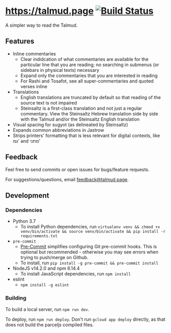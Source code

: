 # https://talmud.page [![Build Status](https://travis-ci.org/ronshapiro/talmud.page.svg?branch=base)](https://travis-ci.org/ronshapiro/talmud.page)

A simpler way to read the Talmud.

## Features

- Inline commentaries
  - Clear indidcation of what commentaries are available for the particular line that you are reading; no searching in submenus (or sidebars in physical texts) necessary
  - Expand only the commentaries that you are interested in reading
  - For Rashi and Tosafot, see all super-commentaries and quoted verses inline
- Translations
  - English translations are truncated by default so that reading of the source text is not impaired
  - Steinsaltz is a first-class translation and not just a regular commentary. View the Steinsaltz Hebrew translation side by side with the Talmud and/or the Steinsaltz English translation
- Visual spacing for sugyot (as delineated by Steinsaltz)
- Expands common abbreviations in Jastrow
- Strips printers' formatting that is less relevant for digital contexts, like גמ' and מתני'

## Feedback

Feel free to send commits or open issues for bugs/feature requests.

For suggestions/questions, email feedback@talmud.page.

## Development

### Dependencies

- Python 3.7
    - To install Python dependencies, run
      `virtualenv venv && chmod +x venv/bin/activate && source venv/bin/activate && pip install -r requirements.txt`
- `pre-commit`
    - [Pre-Commit](https://pre-commit.com) simplifies configuring Git pre-commit hooks. This is optional but recommended - otherwise you may see errors when trying to push/merge on Github.
    - To install, run `pip install -g pre-commit && pre-commit install`
- NodeJS v14.2.0 and npm 6.14.4
    - To install JavaScript dependencies, run `npm install`
- eslint
    - `npm install -g eslint`

### Building

To build a local server, run `npm run dev`.

To deploy, run `npm run deploy`. Don't run `gcloud app deploy` directly, as that does not build the parceljs compiled files.
